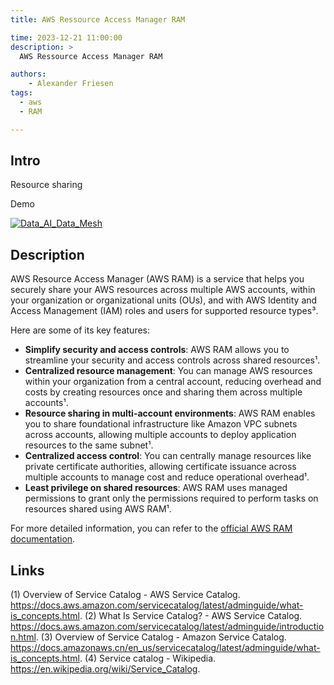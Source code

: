 ```yaml
---
title: AWS Ressource Access Manager RAM

time: 2023-12-21 11:00:00
description: >
  AWS Ressource Access Manager RAM

authors:
    - Alexander Friesen
tags:
  - aws
  - RAM

---
```


## Intro

Resource sharing


Demo

[![Data_AI_Data_Mesh](https://img.youtube.com/vi/KL9SICG52zY/0.jpg)](http://www.youtube.com/watch?v=KL9SICG52zY "Data+AI Data Mesh")

## Description

AWS Resource Access Manager (AWS RAM) is a service that helps you securely share your AWS resources across multiple AWS accounts, within your organization or organizational units (OUs), and with AWS Identity and Access Management (IAM) roles and users for supported resource types³. 

Here are some of its key features:
- **Simplify security and access controls**: AWS RAM allows you to streamline your security and access controls across shared resources¹.
- **Centralized resource management**: You can manage AWS resources within your organization from a central account, reducing overhead and costs by creating resources once and sharing them across multiple accounts¹.
- **Resource sharing in multi-account environments**: AWS RAM enables you to share foundational infrastructure like Amazon VPC subnets across accounts, allowing multiple accounts to deploy application resources to the same subnet¹.
- **Centralized access control**: You can centrally manage resources like private certificate authorities, allowing certificate issuance across multiple accounts to manage cost and reduce operational overhead¹.
- **Least privilege on shared resources**: AWS RAM uses managed permissions to grant only the permissions required to perform tasks on resources shared using AWS RAM¹.

For more detailed information, you can refer to the [official AWS RAM documentation](https://docs.aws.amazon.com/ram/latest/userguide/what-is.html).

## Links

(1) Overview of Service Catalog - AWS Service Catalog. https://docs.aws.amazon.com/servicecatalog/latest/adminguide/what-is_concepts.html.
(2) What Is Service Catalog? - AWS Service Catalog. https://docs.aws.amazon.com/servicecatalog/latest/adminguide/introduction.html.
(3) Overview of Service Catalog - Amazon Service Catalog. https://docs.amazonaws.cn/en_us/servicecatalog/latest/adminguide/what-is_concepts.html.
(4) Service catalog - Wikipedia. https://en.wikipedia.org/wiki/Service_Catalog.